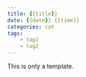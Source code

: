 ```yaml
---
title: {{title}}
date: {{date}} {{time}}
categories: cat
tags:
    - tag1
    - tag2
---
```

[//]: # (The body)

This is only a template.







[//]: # (Footnotes, if any)

[^fn]: Footnote





[//]: # (Links, if any)

[1]: <google.com>